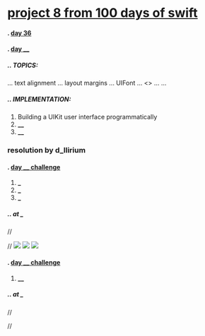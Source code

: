 # [project 8 from 100 days of swift](https://www.hackingwithswift.com/100)
#### . [day 36](https://www.hackingwithswift.com/100/36)
#### . [day **__**](https://www.hackingwithswift.com/100/**__**)
##### .. TOPICS: 
...  text alignment
... layout margins
... UIFont
... <>
... <FileManager>
... <typecasting>

##### .. IMPLEMENTATION:
1. Building a UIKit user interface programmatically
2. **__**
3. **__**


### resolution by d_llirium
####  . [day **__** challenge](https://www.hackingwithswift.com/100/)
1.  **_**
2. **_**
3. **_**
##### .. at **_**
//
    
//
![](**.gif**)
![](**.gif**)
![](**.gif**)

####  . [day **__** challenge](https://www.hackingwithswift.com/100/)
1.  **__**
##### .. at **_**
//
    
//
